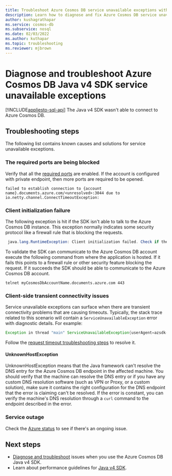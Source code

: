 ```yaml
---
title: Troubleshoot Azure Cosmos DB service unavailable exceptions with the Java v4 SDK
description: Learn how to diagnose and fix Azure Cosmos DB service unavailable exceptions with the Java v4 SDK.
author: kushagrathapar
ms.service: cosmos-db
ms.subservice: nosql
ms.date: 02/03/2022
ms.author: kuthapar
ms.topic: troubleshooting
ms.reviewer: mjbrown
---
```


# Diagnose and troubleshoot Azure Cosmos DB Java v4 SDK service unavailable exceptions
[!INCLUDE[appliesto-sql-api](../includes/appliesto-sql-api.md)]
The Java v4 SDK wasn't able to connect to Azure Cosmos DB.

## Troubleshooting steps
The following list contains known causes and solutions for service unavailable exceptions.

### The required ports are being blocked
Verify that all the [required ports](sql-sdk-connection-modes.md#service-port-ranges) are enabled. If the account is configured with private endpoint, then more ports are required to be opened.

```
failed to establish connection to {account name}.documents.azure.com/<unresolved>:3044 due to io.netty.channel.ConnectTimeoutException:
```

### Client initialization failure
The following exception is hit if the SDK isn't able to talk to the Azure Cosmos DB instance. This exception normally indicates some security protocol like a firewall rule that is blocking the requests.

```java
 java.lang.RuntimeException: Client initialization failed. Check if the endpoint is reachable and if your auth token is valid
```

To validate the SDK can communicate to the Azure Cosmos DB account execute the following command from where the application is hosted. If it fails this points to a firewall rule or other security feature blocking the request. If it succeeds the SDK should be able to communicate to the Azure Cosmos DB account.
```
telnet myCosmosDbAccountName.documents.azure.com 443
```

### Client-side transient connectivity issues
Service unavailable exceptions can surface when there are transient connectivity problems that are causing timeouts. Typically, the stack trace related to this scenario will contain a `ServiceUnavailableException` error with diagnostic details. For example:

```java
Exception in thread "main" ServiceUnavailableException{userAgent=azsdk-java-cosmos/4.6.0 Linux/4.15.0-1096-azure JRE/11.0.8, error=null, resourceAddress='null', requestUri='null', statusCode=503, message=Service is currently unavailable, please retry after a while. If this problem persists please contact support.: Message: "" {"diagnostics"}
```

Follow the [request timeout troubleshooting steps](troubleshoot-request-timeout-java-sdk-v4-sql.md#troubleshooting-steps) to resolve it.

#### UnknownHostException
UnknownHostException means that the Java framework can't resolve the DNS entry for the Azure Cosmos DB endpoint in the affected machine. You should verify that the machine can resolve the DNS entry or if you have any custom DNS resolution software (such as VPN or Proxy, or a custom solution), make sure it contains the right configuration for the DNS endpoint that the error is claiming can't be resolved. If the error is constant, you can verify the machine's DNS resolution through a `curl` command to the endpoint described in the error.

### Service outage
Check the [Azure status](https://azure.status.microsoft/status) to see if there's an ongoing issue.


## Next steps
* [Diagnose and troubleshoot](troubleshoot-java-sdk-v4-sql.md) issues when you use the Azure Cosmos DB Java v4 SDK.
* Learn about performance guidelines for [Java v4 SDK](performance-tips-java-sdk-v4-sql.md).
